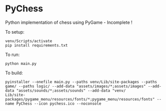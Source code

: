 # PyChess

Python implementation of chess using PyGame - Incomplete !

To setup:
```
venv/Scripts/activate
pip install requirements.txt
```

To run:
```
python main.py
```

To build:
```
pyinstaller --onefile main.py --paths venv/Lib/site-packages --paths game/ --paths logic/ --add-data "assets/images/*;assets/images" --add-data "assets/sounds/*;assets/sounds" --add-data "venv/
Lib/site-packages/pygame_menu/resources/fonts/*;pygame_menu/resources/fonts" --name PyChess --icon pychess.ico --noconsole
```